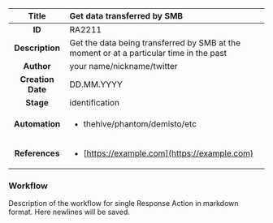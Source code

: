 | Title                       |  Get data transferred by SMB         |
|:---------------------------:|:--------------------|
| **ID**                      | RA2211            |
| **Description**             | Get the data being transferred by SMB at the moment or at a particular time in the past   |
| **Author**                  | your name/nickname/twitter        |
| **Creation Date**           | DD.MM.YYYY |
| **Stage**                   | identification         |
| **Automation** |<ul><li>thehive/phantom/demisto/etc</li></ul>|
| **References** |<ul><li>[https://example.com](https://example.com)</li></ul>|

### Workflow

Description of the workflow for single Response Action in markdown format.
Here newlines will be saved.
